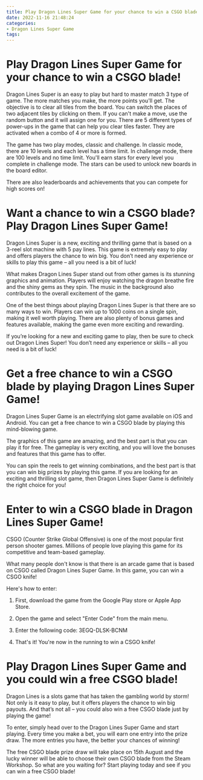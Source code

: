 ```yaml
---
title: Play Dragon Lines Super Game for your chance to win a CSGO blade!
date: 2022-11-16 21:48:24
categories:
- Dragon Lines Super Game
tags:
---
```



#  Play Dragon Lines Super Game for your chance to win a CSGO blade!

Dragon Lines Super is an easy to play but hard to master match 3 type of game. The more matches you make, the more points you'll get. The objective is to clear all tiles from the board. You can switch the places of two adjacent tiles by clicking on them. If you can't make a move, use the random button and it will assign one for you. There are 5 different types of power-ups in the game that can help you clear tiles faster. They are activated when a combo of 4 or more is formed.

The game has two play modes, classic and challenge. In classic mode, there are 10 levels and each level has a time limit. In challenge mode, there are 100 levels and no time limit. You'll earn stars for every level you complete in challenge mode. The stars can be used to unlock new boards in the board editor.

There are also leaderboards and achievements that you can compete for high scores on!

#  Want a chance to win a CSGO blade? Play Dragon Lines Super Game!

Dragon Lines Super is a new, exciting and thrilling game that is based on a 3-reel slot machine with 5 pay lines. This game is extremely easy to play and offers players the chance to win big. You don’t need any experience or skills to play this game – all you need is a bit of luck!

What makes Dragon Lines Super stand out from other games is its stunning graphics and animation. Players will enjoy watching the dragon breathe fire and the shiny gems as they spin. The music in the background also contributes to the overall excitement of the game.

One of the best things about playing Dragon Lines Super is that there are so many ways to win. Players can win up to 1000 coins on a single spin, making it well worth playing. There are also plenty of bonus games and features available, making the game even more exciting and rewarding.

If you’re looking for a new and exciting game to play, then be sure to check out Dragon Lines Super! You don’t need any experience or skills – all you need is a bit of luck!

#  Get a free chance to win a CSGO blade by playing Dragon Lines Super Game!

Dragon Lines Super Game is an electrifying slot game available on iOS and Android. You can get a free chance to win a CSGO blade by playing this mind-blowing game.

The graphics of this game are amazing, and the best part is that you can play it for free. The gameplay is very exciting, and you will love the bonuses and features that this game has to offer.

You can spin the reels to get winning combinations, and the best part is that you can win big prizes by playing this game. If you are looking for an exciting and thrilling slot game, then Dragon Lines Super Game is definitely the right choice for you!

#  Enter to win a CSGO blade in Dragon Lines Super Game!

CSGO (Counter Strike Global Offensive) is one of the most popular first person shooter games. Millions of people love playing this game for its competitive and team-based gameplay.

What many people don't know is that there is an arcade game that is based on CSGO called Dragon Lines Super Game. In this game, you can win a CSGO knife!

Here's how to enter:

1. First, download the game from the Google Play store or Apple App Store.

2. Open the game and select "Enter Code" from the main menu.

3. Enter the following code: 3EGQ-DLSK-BCNM

4. That's it! You're now in the running to win a CSGO knife!

#  Play Dragon Lines Super Game and you could win a free CSGO blade!

Dragon Lines is a slots game that has taken the gambling world by storm! Not only is it easy to play, but it offers players the chance to win big payouts. And that’s not all – you could also win a free CSGO blade just by playing the game!

To enter, simply head over to the Dragon Lines Super Game and start playing. Every time you make a bet, you will earn one entry into the prize draw. The more entries you have, the better your chances of winning!

The free CSGO blade prize draw will take place on 15th August and the lucky winner will be able to choose their own CSGO blade from the Steam Workshop. So what are you waiting for? Start playing today and see if you can win a free CSGO blade!